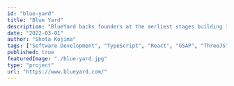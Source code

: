 ```yaml
---
id: "blue-yard"
title: "Blue Yard"
description: "BlueYard backs founders at the aerliest stages building the interconnected elements that can become the fabric of our future."
date: "2022-03-01"
author: "Shota Kojima"
tags: ["Software Development", "TypeScript", "React", "GSAP", "ThreeJS"]
published: true
featuredImage: "./blue-yard.jpg"
type: "project"
url: "https://www.blueyard.com/"
---
```

